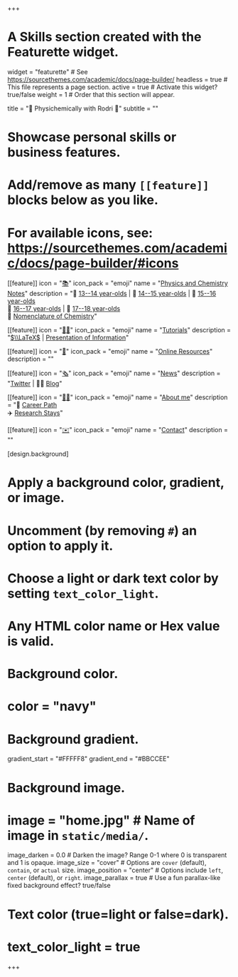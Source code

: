 +++
# A Skills section created with the Featurette widget.
widget = "featurette"  # See https://sourcethemes.com/academic/docs/page-builder/
headless = true  # This file represents a page section.
active = true  # Activate this widget? true/false
weight = 1  # Order that this section will appear.

title = "🎄 Physichemically with Rodri 🎄"
subtitle = ""

# Showcase personal skills or business features.
# 
# Add/remove as many `[[feature]]` blocks below as you like.
# 
# For available icons, see: https://sourcethemes.com/academic/docs/page-builder/#icons

[[feature]]
  icon = "[📚](physics-chemistry-notes/)"
  icon_pack = "emoji"
  name = "[Physics and Chemistry Notes](physics-chemistry-notes/)"
  description = "📗 [13--14 year-olds](physics-chemistry-notes/13-14-year-olds) | 📘 [14--15 year-olds](physics-chemistry-notes/14-15-year-olds) | 📙 [15--16 year-olds](physics-chemistry-notes/15-16-year-olds) <br> 📕 [16--17 year-olds](physics-chemistry-notes/16-17-year-olds) | 📓 [17--18 year-olds](physics-chemistry-notes/17-18-year-olds) <br> 📔 [Nomenclature of Chemistry](physics-chemistry-notes/nomenclature-chemistry)"  
  
[[feature]]
  icon = "[👐🏼](tutorials/)"
  icon_pack = "emoji"
  name = "[Tutorials](tutorials/)"
  description = "[$\\LaTeX$](tutorials/latex) | [Presentation of Information](tutorials/presentation-information)"
  
[[feature]]
  icon = "[🔗](online-resources/)"
  icon_pack = "emoji"
  name = "[Online Resources](online-resources/)"
  description = ""
  
[[feature]]
  icon = "[🗞️](#news)"
  icon_pack = "emoji"
  name = "[News](#news)"
  description = "[Twitter](#news) | ✍🏼 [Blog](post/)"
  
[[feature]]
  icon = "[👨‍🔬](about-me/)‍"
  icon_pack = "emoji"
  name = "[About me](about-me/)"
  description = "👣 [Career Path](about-me/#career-path) <br> ✈️ [Research Stays](about-me/#research-stays)"
  
[[feature]]
  icon = "[✉️](#contact)"
  icon_pack = "emoji"
  name = "[Contact](#contact)"
  description = ""  
  
[design.background]
  # Apply a background color, gradient, or image.
  #   Uncomment (by removing `#`) an option to apply it.
  #   Choose a light or dark text color by setting `text_color_light`.
  #   Any HTML color name or Hex value is valid.
  
  # Background color.
  # color = "navy"
  
  # Background gradient.
  gradient_start = "#FFFFF8"
  gradient_end = "#BBCCEE"
  
  # Background image.
  # image = "home.jpg"  # Name of image in `static/media/`.
  image_darken = 0.0  # Darken the image? Range 0-1 where 0 is transparent and 1 is opaque.
  image_size = "cover"  #  Options are `cover` (default), `contain`, or `actual` size.
  image_position = "center"  # Options include `left`, `center` (default), or `right`.
  image_parallax = true  # Use a fun parallax-like fixed background effect? true/false

  # Text color (true=light or false=dark).
  # text_color_light = true    

+++
